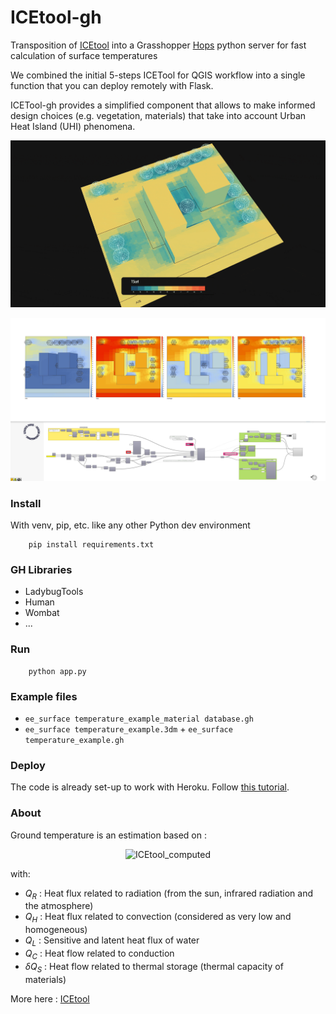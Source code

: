 # ICEtool-gh

Transposition of [ICEtool](https://github.com/Art-Ev/ICEtool) into a Grasshopper [Hops](https://github.com/mcneel/compute.rhino3d/tree/master/src/ghhops-server-py) python server for fast calculation of surface temperatures

We combined the initial 5-steps ICETool for QGIS workflow into a single function that you can deploy remotely with Flask. 

ICETool-gh provides a simplified component that allows to make informed design choices (e.g. vegetation, materials) that take into account Urban Heat Island (UHI) phenomena.



<p align="center">
<img src="images/ee_surface temperature_example.gif" title="example" />
</p>
<p align="center">
<img src="images/221209_02.jpg" title="gh-def" />
</p>



### Install

With venv, pip, etc. like any other Python dev environment

```shell
    pip install requirements.txt
```



### GH Libraries

* LadybugTools
* Human 
* Wombat
* ...



### Run

```shell
    python app.py
```



### Example files

* `ee_surface temperature_example_material database.gh`
*  `ee_surface temperature_example.3dm` + `ee_surface temperature_example.gh`



### Deploy

The code is already set-up to work with Heroku. Follow [this tutorial](https://www.youtube.com/watch?v=SiCAIRc0pEI). 



### About

Ground temperature is an estimation based on :

<p align="center">
<img src="https://latex.codecogs.com/svg.latex?\Large&space;\pagecolor{white}Q_R=Q_H+Q_L+Q_C+{\delta}Q_S" title="ICEtool_computed" />
</p>


with:
- $Q_R$ : Heat flux related to radiation (from the sun, infrared radiation and the atmosphere)
- $Q_H$ : Heat flux related to convection (considered as very low and homogeneous)
- $Q_L$ : Sensitive and latent heat flux of water
- $Q_C$ : Heat flow related to conduction
- ${\delta}Q_S$ : Heat flow related to thermal storage (thermal capacity of materials)

More here : [ICEtool](https://github.com/Art-Ev/ICEtool)
